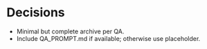 # Decisions

- Minimal but complete archive per QA.
- Include QA_PROMPT.md if available; otherwise use placeholder.
